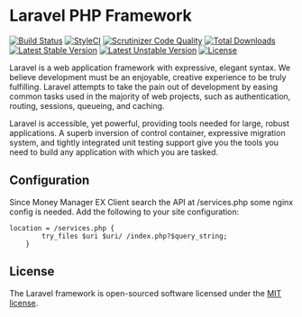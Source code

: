 # Laravel PHP Framework

[![Build Status](https://travis-ci.org/okaufmann/laravel-web-money-manager-ex.svg?branch=master)](https://travis-ci.org/okaufmann/laravel-web-money-manager-ex)
[![StyleCI](https://styleci.io/repos/70249420/shield?branch=master)](https://styleci.io/repos/70249420)
[![Scrutinizer Code Quality](https://scrutinizer-ci.com/g/okaufmann/laravel-web-money-manager-ex/badges/quality-score.png?b=master)](https://scrutinizer-ci.com/g/okaufmann/laravel-web-money-manager-ex/?branch=master)
[![Total Downloads](https://poser.pugx.org/okaufmann/laravel-web-money-manager-ex/d/total.svg)](https://packagist.org/okaufmann/okaufmann/laravel-web-money-manager-ex)
[![Latest Stable Version](https://poser.pugx.org/okaufmann/laravel-web-money-manager-ex/v/stable.svg)](https://packagist.org/packages/okaufmann/laravel-web-money-manager-ex)
[![Latest Unstable Version](https://poser.pugx.org/okaufmann/laravel-web-money-manager-ex/v/unstable.svg)](https://packagist.org/packages/okaufmann/laravel-web-money-manager-ex)
[![License](https://poser.pugx.org/okaufmann/laravel-web-money-manager-ex/license.svg)](https://packagist.org/packages/okaufmann/laravel-web-money-manager-ex)

Laravel is a web application framework with expressive, elegant syntax. We believe development must be an enjoyable, creative experience to be truly fulfilling. Laravel attempts to take the pain out of development by easing common tasks used in the majority of web projects, such as authentication, routing, sessions, queueing, and caching.

Laravel is accessible, yet powerful, providing tools needed for large, robust applications. A superb inversion of control container, expressive migration system, and tightly integrated unit testing support give you the tools you need to build any application with which you are tasked.

## Configuration

Since Money Manager EX Client search the API at /services.php some nginx config is  needed. Add the following to your site configuration:

```
location = /services.php {
        try_files $uri $uri/ /index.php?$query_string;
    }

```




## License

The Laravel framework is open-sourced software licensed under the [MIT license](http://opensource.org/licenses/MIT).

